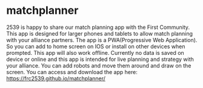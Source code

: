 # matchplanner

2539 is happy to share our match planning app with the First Community. This app is designed for larger phones and tablets to allow match planning with your alliance partners. The app is a PWA(Progressive Web Application). So you can add to home screen on IOS or install on other devices when prompted. This app will also work offline. Currently no data is saved on device or online and this app is intended for live planning and strategy with your alliance. You can add robots and move them around and draw on the screen. You can access and download the app here:
https://frc2539.github.io/matchplanner/